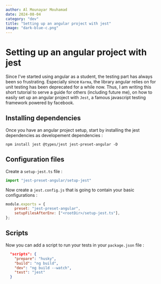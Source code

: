 ```yaml
---
author: Al Mounayar Mouhamad
date: 2024-08-04
category: "dev"
title: "Setting up an angular project with jest"
image: "dark-blue-c.png"
---
```


# Setting up an angular project with jest

Since I've started using angular as a student, the testing part has always been so frustrating. Especially since `Karma`, the library angular relies on for unit testing has been deprecated for a while now. Thus, I am writing this short tutorial to serve a guide for others (including future me), on how to easily set up an angular project with `Jest`, a famous javascript testing framework powered by facebook. 

## Installing dependencies

Once you have an angular project setup, start by installing the jest dependencies as developement dependencies : 
```
npm install jest @types/jest jest-preset-angular -D
```

## Configuration files

Create a `setup-jest.ts` file : 
```ts
import "jest-preset-angular/setup-jest"
```

Now create a `jest.config.js` that is going to contain your basic configurations : 
```js
module.exports = {
    preset: "jest-preset-angular",
    setupFilesAfterEnv: ["<rootDir>/setup-jest.ts"],
}; 
```

## Scripts

Now you can add a script to run your tests in your `package.json` file : 
```json
  "scripts": {
    "prepare": "husky",
    "build": "ng build",
    "dev": "ng build --watch",
    "test": "jest"
  }
```
